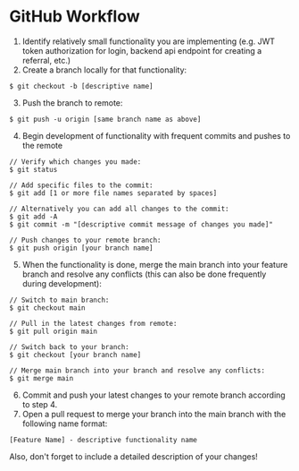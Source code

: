 # GitHub Workflow
1. Identify relatively small functionality you are implementing (e.g. JWT token authorization for login, backend api endpoint for creating a referral, etc.)
2. Create a branch locally for that functionality:
```
$ git checkout -b [descriptive name]
```
3. Push the branch to remote:
```
$ git push -u origin [same branch name as above]
```
4. Begin development of functionality with frequent commits and pushes to the remote
```
// Verify which changes you made:
$ git status

// Add specific files to the commit:
$ git add [1 or more file names separated by spaces]

// Alternatively you can add all changes to the commit:
$ git add -A
$ git commit -m "[descriptive commit message of changes you made]"

// Push changes to your remote branch:
$ git push origin [your branch name]
```
5. When the functionality is done, merge the main branch into your feature branch and resolve any conflicts (this can also be done frequently during development):
```
// Switch to main branch:
$ git checkout main

// Pull in the latest changes from remote:
$ git pull origin main

// Switch back to your branch:
$ git checkout [your branch name]

// Merge main branch into your branch and resolve any conflicts:
$ git merge main
```
6. Commit and push your latest changes to your remote branch according to step 4.
7. Open a pull request to merge your branch into the main branch with the following name format:
```
[Feature Name] - descriptive functionality name
```
Also, don't forget to include a detailed description of your changes!
